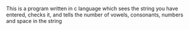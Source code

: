 This is a program written in c language which sees the string you have entered, checks it, and tells the number of vowels, consonants, numbers and space in the string
